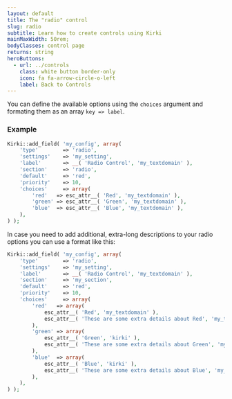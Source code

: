 ```yaml
---
layout: default
title: The "radio" control
slug: radio
subtitle: Learn how to create controls using Kirki
mainMaxWidth: 50rem;
bodyClasses: control page
returns: string
heroButtons:
  - url: ../controls
    class: white button border-only
    icon: fa fa-arrow-circle-o-left
    label: Back to Controls
---
```


You can define the available options using the `choices` argument and formating them as an array `key => label`.

### Example

```php
Kirki::add_field( 'my_config', array(
	'type'        => 'radio',
	'settings'    => 'my_setting',
	'label'       => __( 'Radio Control', 'my_textdomain' ),
	'section'     => 'radio',
	'default'     => 'red',
	'priority'    => 10,
	'choices'     => array(
		'red'   => esc_attr__( 'Red', 'my_textdomain' ),
		'green' => esc_attr__( 'Green', 'my_textdomain' ),
		'blue'  => esc_attr__( 'Blue', 'my_textdomain' ),
	),
) );
```

In case you need to add additional, extra-long descriptions to your radio options you can use a format like this:

```php
Kirki::add_field( 'my_config', array(
	'type'        => 'radio',
	'settings'    => 'my_setting',
	'label'       => __( 'Radio Control', 'my_textdomain' ),
	'section'     => 'my_section',
	'default'     => 'red',
	'priority'    => 10,
	'choices'     => array(
		'red'   => array(
			esc_attr__( 'Red', 'my_textdomain' ),
			esc_attr__( 'These are some extra details about Red', 'my_textdomain' ),
		),
		'green' => array(
			esc_attr__( 'Green', 'kirki' ),
			esc_attr__( 'These are some extra details about Green', 'my_textdomain' ),
		),
		'blue'  => array(
			esc_attr__( 'Blue', 'kirki' ),
			esc_attr__( 'These are some extra details about Blue', 'my_textdomain' ),
		),
	),
) );
```
